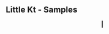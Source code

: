 ## Little Kt - Samples

<div id="canvas-container" style="text-align:center;">
    <canvas id="canvas" width="960" height="540" style="border:1px solid #000000;"></canvas>
</div>
<script type="text/javascript" src="{{ site.baseurl }}/littlekt-samples.js"></script>
